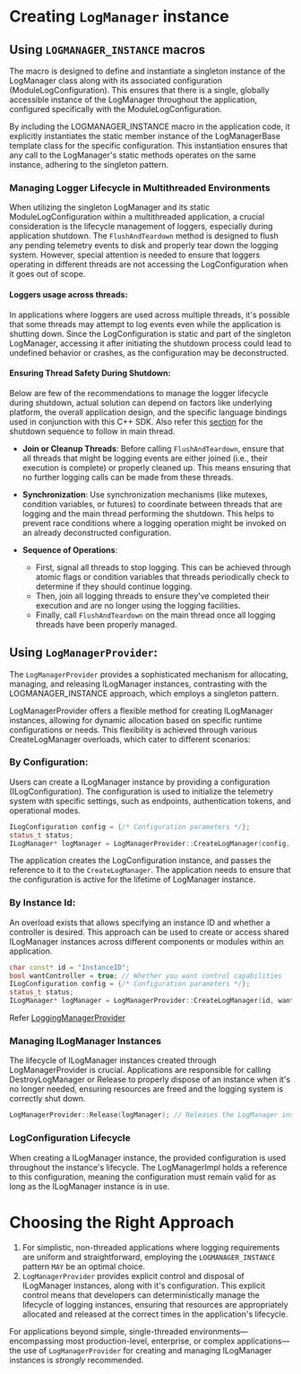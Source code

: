 # Creating `LogManager` instance

## Using `LOGMANAGER_INSTANCE` macros

The macro is designed to define and instantiate a singleton instance of the LogManager class along with its associated configuration (ModuleLogConfiguration). This ensures that there is a single, globally accessible instance of the LogManager throughout the application, configured specifically with the ModuleLogConfiguration.

By including the LOGMANAGER_INSTANCE macro in the application code, it explicitly instantiates the static member instance of the LogManagerBase template class for the specific configuration. This instantiation ensures that any call to the LogManager's static methods operates on the same instance, adhering to the singleton pattern.

### Managing Logger Lifecycle in Multithreaded Environments

When utilizing the singleton LogManager and its static ModuleLogConfiguration within a multithreaded application, a crucial consideration is the lifecycle management of loggers, especially during application shutdown. The `FlushAndTeardown` method is designed to flush any pending telemetry events to disk and properly tear down the logging system. However, special attention is needed to ensure that loggers operating in different threads are not accessing the LogConfiguration when it goes out of scope.

#### Loggers usage across threads:

In applications where loggers are used across multiple threads, it's possible that some threads may attempt to log events even while the application is shutting down. Since the LogConfiguration is static and part of the singleton LogManager, accessing it after initiating the shutdown process could lead to undefined behavior or crashes, as the configuration may be deconstructed.

#### Ensuring Thread Safety During Shutdown:

Below are few of the recommendations to manage the logger lifecycle during shutdown, actual solution can depend on factors like underlying platform, the overall application design, and the specific language bindings used in conjunction with this C++ SDK. Also refer this [section](./use-after-free.md#how-to-not-crash-on-shutdown-in-case-of-static-logmanager-instance) for the shutdown sequence to follow in main thread.

- **Join or Cleanup Threads**: Before calling `FlushAndTeardown`, ensure that all threads that might be logging events are either joined (i.e., their execution is complete) or properly cleaned up. This means ensuring that no further logging calls can be made from these threads.

-  **Synchronization**: Use synchronization mechanisms (like mutexes, condition variables, or futures) to coordinate between threads that are logging and the main thread performing the shutdown. This helps to prevent race conditions where a logging operation might be invoked on an already deconstructed configuration.

- **Sequence of Operations**:
    - First, signal all threads to stop logging. This can be achieved through atomic flags or condition variables that threads periodically check to determine if they should continue logging.
    - Then, join all logging threads to ensure they've completed their execution and are no longer using the logging facilities.
    - Finally, call `FlushAndTeardown` on the main thread once all logging threads have been properly managed.


## Using `LogManagerProvider`:

The `LogManagerProvider` provides a sophisticated mechanism for allocating, managing, and releasing ILogManager instances, contrasting with the LOGMANAGER_INSTANCE approach, which employs a singleton pattern.

LogManagerProvider offers a flexible method for creating ILogManager instances, allowing for dynamic allocation based on specific runtime configurations or needs. This flexibility is achieved through various CreateLogManager overloads, which cater to different scenarios:

### By Configuration:
Users can create a ILogManager instance by providing a configuration (ILogConfiguration). The configuration is used to initialize the telemetry system with specific settings, such as endpoints, authentication tokens, and operational modes.

```cpp
ILogConfiguration config = {/* Configuration parameters */};
status_t status;
ILogManager* logManager = LogManagerProvider::CreateLogManager(config, status);
```

The application creates the LogConfiguration instance, and passes the reference to it to the `CreateLogManager`. The application needs to ensure that the configuration is active for the lifetime of LogManager instance.

### By Instance Id:

An overload exists that allows specifying an instance ID and whether a controller is desired. This approach can be used to create or access shared ILogManager instances across different components or modules within an application.

```cpp
char const* id = "InstanceID";
bool wantController = true; // Whether you want control capabilities
ILogConfiguration config = {/* Configuration parameters */};
status_t status;
ILogManager* logManager = LogManagerProvider::CreateLogManager(id, wantController, config, status);
```

Refer [LoggingManagerProvider](./LogManagerProvider.md)

### Managing ILogManager Instances

The lifecycle of ILogManager instances created through LogManagerProvider is crucial. Applications are responsible for calling DestroyLogManager or Release to properly dispose of an instance when it's no longer needed, ensuring resources are freed and the logging system is correctly shut down.

```cpp
LogManagerProvider::Release(logManager); // Releases the LogManager instance
```

### LogConfiguration Lifecycle

When creating a ILogManager instance, the provided configuration is used throughout the instance's lifecycle. The LogManagerImpl holds a reference to this configuration, meaning the configuration must remain valid for as long as the ILogManager instance is in use.

# Choosing the Right Approach

1. For simplistic, non-threaded applications where logging requirements are uniform and straightforward, employing the `LOGMANAGER_INSTANCE` pattern `MAY` be an optimal choice.
2. `LogManagerProvider` provides explicit control and disposal of ILogManager instances, along with it's configuration. This explicit control means that developers can deterministically manage the lifecycle of logging instances, ensuring that resources are appropriately allocated and released at the correct times in the application's lifecycle.

For applications beyond simple, single-threaded environments—encompassing most production-level, enterprise, or complex applications—the use of `LogManagerProvider` for creating and managing ILogManager instances is *strongly* recommended.
